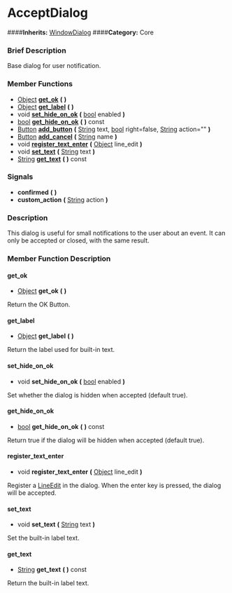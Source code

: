 #  AcceptDialog  
####**Inherits:** [WindowDialog](class_windowdialog)
####**Category:** Core

###  Brief Description  
Base dialog for user notification.

###  Member Functions 
  * [Object](class_object)  **[get&#95;ok](#get_ok)**  **(** **)**
  * [Object](class_object)  **[get&#95;label](#get_label)**  **(** **)**
  * void  **[set&#95;hide&#95;on&#95;ok](#set_hide_on_ok)**  **(** [bool](class_bool) enabled  **)**
  * [bool](class_bool)  **[get&#95;hide&#95;on&#95;ok](#get_hide_on_ok)**  **(** **)** const
  * [Button](class_button)  **[add&#95;button](#add_button)**  **(** [String](class_string) text, [bool](class_bool) right=false, [String](class_string) action=""  **)**
  * [Button](class_button)  **[add&#95;cancel](#add_cancel)**  **(** [String](class_string) name  **)**
  * void  **[register&#95;text&#95;enter](#register_text_enter)**  **(** [Object](class_object) line_edit  **)**
  * void  **[set&#95;text](#set_text)**  **(** [String](class_string) text  **)**
  * [String](class_string)  **[get&#95;text](#get_text)**  **(** **)** const

###  Signals  
  *  **confirmed**  **(** **)**
  *  **custom&#95;action**  **(** [String](class_string) action  **)**

###  Description  
This dialog is useful for small notifications to the user about an
	event. It can only be accepted or closed, with the same result.

###  Member Function Description  

#### <a name="get_ok">get_ok</a>
  * [Object](class_object)  **get&#95;ok**  **(** **)**

Return the OK Button.

#### <a name="get_label">get_label</a>
  * [Object](class_object)  **get&#95;label**  **(** **)**

Return the label used for built-in text.

#### <a name="set_hide_on_ok">set_hide_on_ok</a>
  * void  **set&#95;hide&#95;on&#95;ok**  **(** [bool](class_bool) enabled  **)**

Set whether the dialog is hidden when accepted
			(default true).

#### <a name="get_hide_on_ok">get_hide_on_ok</a>
  * [bool](class_bool)  **get&#95;hide&#95;on&#95;ok**  **(** **)** const

Return true if the dialog will be hidden when
			accepted (default true).

#### <a name="register_text_enter">register_text_enter</a>
  * void  **register&#95;text&#95;enter**  **(** [Object](class_object) line_edit  **)**

Register a [LineEdit](class_lineedit) in the dialog. When the enter
			key is pressed, the dialog will be accepted.

#### <a name="set_text">set_text</a>
  * void  **set&#95;text**  **(** [String](class_string) text  **)**

Set the built-in label text.

#### <a name="get_text">get_text</a>
  * [String](class_string)  **get&#95;text**  **(** **)** const

Return the built-in label text.
